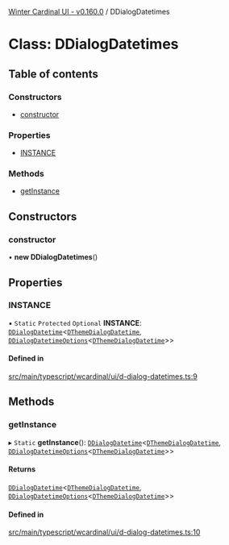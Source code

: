 [Winter Cardinal UI - v0.160.0](../index.md) / DDialogDatetimes

# Class: DDialogDatetimes

## Table of contents

### Constructors

- [constructor](DDialogDatetimes.md#constructor)

### Properties

- [INSTANCE](DDialogDatetimes.md#instance)

### Methods

- [getInstance](DDialogDatetimes.md#getinstance)

## Constructors

### constructor

• **new DDialogDatetimes**()

## Properties

### INSTANCE

▪ `Static` `Protected` `Optional` **INSTANCE**: [`DDialogDatetime`](DDialogDatetime.md)<[`DThemeDialogDatetime`](../interfaces/DThemeDialogDatetime.md), [`DDialogDatetimeOptions`](../interfaces/DDialogDatetimeOptions.md)<[`DThemeDialogDatetime`](../interfaces/DThemeDialogDatetime.md)\>\>

#### Defined in

[src/main/typescript/wcardinal/ui/d-dialog-datetimes.ts:9](https://github.com/winter-cardinal/winter-cardinal-ui/blob/v0.160.0/src/main/typescript/wcardinal/ui/d-dialog-datetimes.ts#L9)

## Methods

### getInstance

▸ `Static` **getInstance**(): [`DDialogDatetime`](DDialogDatetime.md)<[`DThemeDialogDatetime`](../interfaces/DThemeDialogDatetime.md), [`DDialogDatetimeOptions`](../interfaces/DDialogDatetimeOptions.md)<[`DThemeDialogDatetime`](../interfaces/DThemeDialogDatetime.md)\>\>

#### Returns

[`DDialogDatetime`](DDialogDatetime.md)<[`DThemeDialogDatetime`](../interfaces/DThemeDialogDatetime.md), [`DDialogDatetimeOptions`](../interfaces/DDialogDatetimeOptions.md)<[`DThemeDialogDatetime`](../interfaces/DThemeDialogDatetime.md)\>\>

#### Defined in

[src/main/typescript/wcardinal/ui/d-dialog-datetimes.ts:10](https://github.com/winter-cardinal/winter-cardinal-ui/blob/v0.160.0/src/main/typescript/wcardinal/ui/d-dialog-datetimes.ts#L10)
